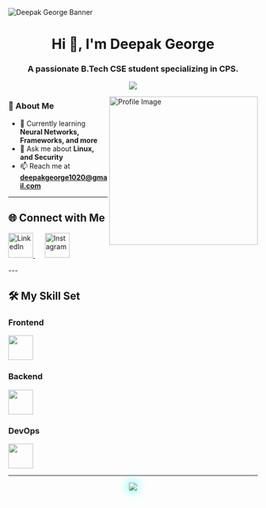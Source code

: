 <!-- Add a banner image for an eye-catching intro -->
![Deepak George Banner](https://github.com/Dark-Angel1020/Dark-Angel1020/assets/84275267/e17b68cc-a6a0-462f-8455-b2e23171492e)

<h1 align="center">Hi 👋, I'm Deepak George</h1>
<h3 align="center">A passionate B.Tech CSE student specializing in CPS.</h3>

<!-- Animated typing text -->
<p align="center">
  <img src="https://readme-typing-svg.herokuapp.com?font=Ubuntu&size=22&color=F7A72E&center=true&vCenter=true&width=500&lines=Cybersecurity+Enthusiast;Software+Developer;Tech+Explorer" />
</p>

<!-- Profile Image -->
<img src="https://github.com/Dark-Angel1020/Dark-Angel1020/assets/84275267/a2db990e-9ff1-4064-8204-c1e3b143b4fa" align="right" width="300" alt="Profile Image">

### 🚀 About Me
- 🌱 Currently learning **Neural Networks, Frameworks, and more**  
- 💬 Ask me about **Linux, and Security**  
- 📫 Reach me at **deepakgeorge1020@gmail.com**  

---

## 🌐 Connect with Me  
<p align="left">
  <a href="https://linkedin.com/in/deepak-george-946390220" target="blank">
    <img src="https://skillicons.dev/icons?i=linkedin" alt="LinkedIn" width="50"/>
  </a>
  &nbsp;&nbsp;&nbsp;&nbsp;
  <a href="https://instagram.com/_deepak_george" target="blank">
    <img src="https://skillicons.dev/icons?i=instagram" alt="Instagram" width="50"/>
  </a>
</p>
---

## 🛠️ My Skill Set  

### **Frontend**
<p align="left">
  <img src="https://skillicons.dev/icons?i=react,bootstrap,css,html,js,ts,ai,chartjs" height="50"/>
</p>

### **Backend**
<p align="left">
  <img src="https://skillicons.dev/icons?i=cpp,js,ts,php,mongodb,nodejs,linux,nginx,python,express,git,redux,shell" height="50"/>
</p>

### **DevOps**
<p align="left">
  <img src="https://skillicons.dev/icons?i=aws,gcp,kubernetes,linux,git,shell" height="50"/>
</p>

---
<p align="center">
  <img src="https://camo.githubusercontent.com/ff1d4eb768b74fa335491dd8a7e87d95017665c1570e5a8828fddfdb728da450/68747470733a2f2f63617073756c652d72656e6465722e76657263656c2e6170702f6170693f747970653d776176696e6726636f6c6f723d6772616469656e74266865696768743d3130302673656374696f6e3d666f6f746572" style="filter: drop-shadow(0px 0px 10px cyan);"/>
</p>

